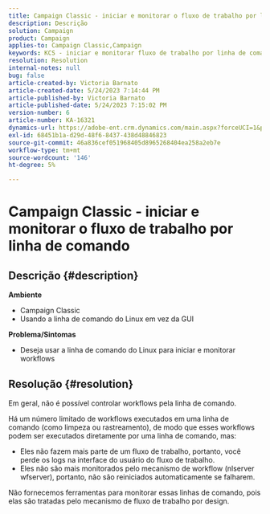 ```yaml
---
title: Campaign Classic - iniciar e monitorar o fluxo de trabalho por linha de comando
description: Descrição
solution: Campaign
product: Campaign
applies-to: Campaign Classic,Campaign
keywords: KCS - iniciar e monitorar fluxo de trabalho por linha de comando
resolution: Resolution
internal-notes: null
bug: false
article-created-by: Victoria Barnato
article-created-date: 5/24/2023 7:14:44 PM
article-published-by: Victoria Barnato
article-published-date: 5/24/2023 7:15:02 PM
version-number: 6
article-number: KA-16321
dynamics-url: https://adobe-ent.crm.dynamics.com/main.aspx?forceUCI=1&pagetype=entityrecord&etn=knowledgearticle&id=79b3a63a-67fa-ed11-8849-6045bd006b3d
exl-id: 68451b1a-d29d-48f6-8437-438d48846823
source-git-commit: 46a836cef051968405d8965268404ea258a2eb7e
workflow-type: tm+mt
source-wordcount: '146'
ht-degree: 5%

---
```


# Campaign Classic - iniciar e monitorar o fluxo de trabalho por linha de comando

## Descrição {#description}

<b>Ambiente</b>
- Campaign Classic
- Usando a linha de comando do Linux em vez da GUI

<b>Problema/Sintomas</b>
- Deseja usar a linha de comando do Linux para iniciar e monitorar workflows



## Resolução {#resolution}


Em geral, não é possível controlar workflows pela linha de comando.

Há um número limitado de workflows executados em uma linha de comando (como limpeza ou rastreamento), de modo que esses workflows podem ser executados diretamente por uma linha de comando, mas:

- Eles não fazem mais parte de um fluxo de trabalho, portanto, você perde os logs na interface do usuário do fluxo de trabalho.
- Eles não são mais monitorados pelo mecanismo de workflow (nlserver wfserver), portanto, não são reiniciados automaticamente se falharem.


Não fornecemos ferramentas para monitorar essas linhas de comando, pois elas são tratadas pelo mecanismo de fluxo de trabalho por design.
